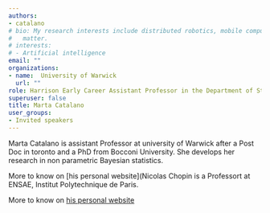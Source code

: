 ```yaml
---
authors:
- catalano
# bio: My research interests include distributed robotics, mobile computing and programmable
#   matter.
# interests:
# - Artificial intelligence
email: ""
organizations:
- name:  University of Warwick
  url: ""
role: Harrison Early Career Assistant Professor in the Department of Statistics at the University of Warwick.
superuser: false
title: Marta Catalano
user_groups:
- Invited speakers
---
```


Marta Catalano is assistant Professor at university of Warwick after a Post Doc in toronto and a PhD from Bocconi University. She develops her research  in non parametric Bayesian statistics. 

More to know on [his personal website](Nicolas Chopin is a Professort at ENSAE, Institut Polytechnique de Paris.

More to know on [his personal website](https://imag.umontpellier.fr/~marin)